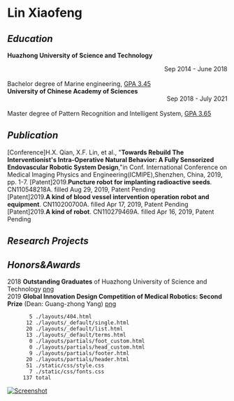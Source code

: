 # Lin Xiaofeng

## _Education_

**Huazhong University of Science and Technology**             <div style="text-align: right">Sep 2014 - June 2018</div><br/>
Bachelor degree of Marine engineering, [GPA 3.45](https://github.com/yuukireina05/mypage/blob/master/material/Bachelor%20transcript.pdf)<br/> 
**University of Chinese Academy of Sciences**                 <div style="text-align: right">Sep 2018 - July 2021</div><br/>
Master degree of Pattern Recognition and Intelligent System, [GPA 3.65](https://github.com/yuukireina05/mypage/blob/master/material/Master%20transcript.pdf)
## _Publication_
[Conference]H.X. Qian, X.F. Lin, et al., "**Towards Rebuild The Interventionist's Intra-Operative Natural Behavior: A Fully Sensorized Endovascular Robotic System Design**,"in Conf. International Conference on Medical Imaging Physics and Engineering(ICMIPE),Shenzhen, China, 2019, pp. 1-7.
[Patent]2019.**Puncture robot for implanting radioactive seeds**. CN110548218A. filled Aug 29, 2019, Patent Pending<br/>
[Patent]2019.**A kind of blood vessel intervention operation robot and equipment**. CN110200700A. filled Apr 17, 2019, Patent Pending<br/>
[Patent]2019.**A kind of robot**. CN110279469A. filled Apr 16, 2019, Patent Pending<br/>
## _Research Projects_
## _Honors&Awards_
2018 **Outstanding Graduates** of Huazhong University of Science and Technology [png](https://github.com/yuukireina05/mypage/blob/master/material/Outstanding%20Graduate.pdf)<br/>
2019 **Global Innovation Design Competition of Medical Robotics: Second Prize** (Dean: Guang-zhong Yang) [png](https://github.com/yuukireina05/mypage/blob/master/material/Medical%20Robotics%20competition.pdf)<br/>


```
       5 ./layouts/404.html
      12 ./layouts/_default/single.html
      20 ./layouts/_default/list.html
      13 ./layouts/_default/terms.html
       0 ./layouts/partials/foot_custom.html
       0 ./layouts/partials/head_custom.html
       9 ./layouts/partials/footer.html
      20 ./layouts/partials/header.html
      51 ./static/css/style.css
       7 ./static/css/fonts.css
     137 total
```

[![Screenshot](https://github.com/yihui/hugo-xmin/raw/master/images/screenshot.png)](https://xmin.yihui.name)
